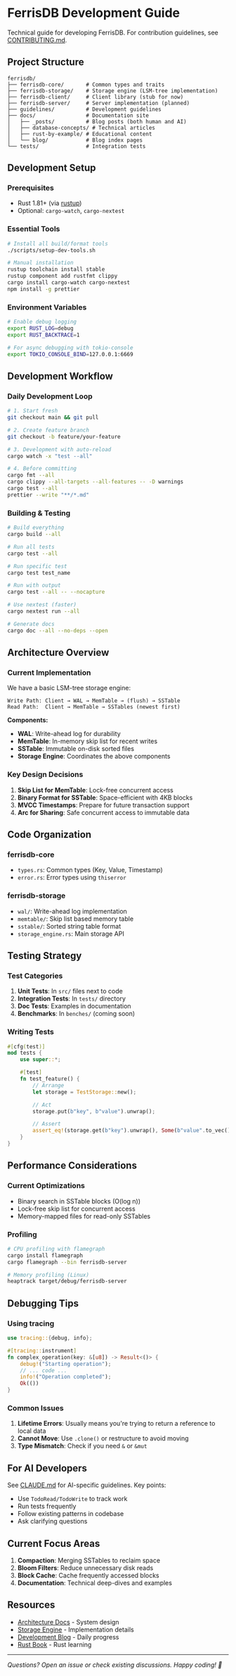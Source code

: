 # FerrisDB Development Guide

Technical guide for developing FerrisDB. For contribution guidelines, see [CONTRIBUTING.md](CONTRIBUTING.md).

## Project Structure

```text
ferrisdb/
├── ferrisdb-core/       # Common types and traits
├── ferrisdb-storage/    # Storage engine (LSM-tree implementation)
├── ferrisdb-client/     # Client library (stub for now)
├── ferrisdb-server/     # Server implementation (planned)
├── guidelines/          # Development guidelines
├── docs/                # Documentation site
│   ├── _posts/          # Blog posts (both human and AI)
│   ├── database-concepts/ # Technical articles
│   ├── rust-by-example/ # Educational content
│   └── blog/            # Blog index pages
└── tests/               # Integration tests
```

## Development Setup

### Prerequisites

- Rust 1.81+ (via [rustup](https://rustup.rs/))
- Optional: `cargo-watch`, `cargo-nextest`

### Essential Tools

```bash
# Install all build/format tools
./scripts/setup-dev-tools.sh

# Manual installation
rustup toolchain install stable
rustup component add rustfmt clippy
cargo install cargo-watch cargo-nextest
npm install -g prettier
```

### Environment Variables

```bash
# Enable debug logging
export RUST_LOG=debug
export RUST_BACKTRACE=1

# For async debugging with tokio-console
export TOKIO_CONSOLE_BIND=127.0.0.1:6669
```

## Development Workflow

### Daily Development Loop

```bash
# 1. Start fresh
git checkout main && git pull

# 2. Create feature branch
git checkout -b feature/your-feature

# 3. Development with auto-reload
cargo watch -x "test --all"

# 4. Before committing
cargo fmt --all
cargo clippy --all-targets --all-features -- -D warnings
cargo test --all
prettier --write "**/*.md"
```

### Building & Testing

```bash
# Build everything
cargo build --all

# Run all tests
cargo test --all

# Run specific test
cargo test test_name

# Run with output
cargo test --all -- --nocapture

# Use nextest (faster)
cargo nextest run --all

# Generate docs
cargo doc --all --no-deps --open
```

## Architecture Overview

### Current Implementation

We have a basic LSM-tree storage engine:

```
Write Path: Client → WAL → MemTable → (flush) → SSTable
Read Path:  Client → MemTable → SSTables (newest first)
```

**Components:**

- **WAL**: Write-ahead log for durability
- **MemTable**: In-memory skip list for recent writes
- **SSTable**: Immutable on-disk sorted files
- **Storage Engine**: Coordinates the above components

### Key Design Decisions

1. **Skip List for MemTable**: Lock-free concurrent access
2. **Binary Format for SSTable**: Space-efficient with 4KB blocks
3. **MVCC Timestamps**: Prepare for future transaction support
4. **Arc for Sharing**: Safe concurrent access to immutable data

## Code Organization

### ferrisdb-core

- `types.rs`: Common types (Key, Value, Timestamp)
- `error.rs`: Error types using `thiserror`

### ferrisdb-storage

- `wal/`: Write-ahead log implementation
- `memtable/`: Skip list based memory table
- `sstable/`: Sorted string table format
- `storage_engine.rs`: Main storage API

## Testing Strategy

### Test Categories

1. **Unit Tests**: In `src/` files next to code
2. **Integration Tests**: In `tests/` directory
3. **Doc Tests**: Examples in documentation
4. **Benchmarks**: In `benches/` (coming soon)

### Writing Tests

```rust
#[cfg(test)]
mod tests {
    use super::*;

    #[test]
    fn test_feature() {
        // Arrange
        let storage = TestStorage::new();

        // Act
        storage.put(b"key", b"value").unwrap();

        // Assert
        assert_eq!(storage.get(b"key").unwrap(), Some(b"value".to_vec()));
    }
}
```

## Performance Considerations

### Current Optimizations

- Binary search in SSTable blocks (O(log n))
- Lock-free skip list for concurrent access
- Memory-mapped files for read-only SSTables

### Profiling

```bash
# CPU profiling with flamegraph
cargo install flamegraph
cargo flamegraph --bin ferrisdb-server

# Memory profiling (Linux)
heaptrack target/debug/ferrisdb-server
```

## Debugging Tips

### Using tracing

```rust
use tracing::{debug, info};

#[tracing::instrument]
fn complex_operation(key: &[u8]) -> Result<()> {
    debug!("Starting operation");
    // ... code ...
    info!("Operation completed");
    Ok(())
}
```

### Common Issues

1. **Lifetime Errors**: Usually means you're trying to return a reference to local data
2. **Cannot Move**: Use `.clone()` or restructure to avoid moving
3. **Type Mismatch**: Check if you need `&` or `&mut`

## For AI Developers

See [CLAUDE.md](CLAUDE.md) for AI-specific guidelines. Key points:

- Use `TodoRead/TodoWrite` to track work
- Run tests frequently
- Follow existing patterns in codebase
- Ask clarifying questions

## Current Focus Areas

1. **Compaction**: Merging SSTables to reclaim space
2. **Bloom Filters**: Reduce unnecessary disk reads
3. **Block Cache**: Cache frequently accessed blocks
4. **Documentation**: Technical deep-dives and examples

## Resources

- [Architecture Docs](docs/architecture.md) - System design
- [Storage Engine](docs/storage-engine.md) - Implementation details
- [Development Blog](https://ferrisdb.org/blog/) - Daily progress
- [Rust Book](https://doc.rust-lang.org/book/) - Rust learning

---

_Questions? Open an issue or check existing discussions. Happy coding! 🦀_
